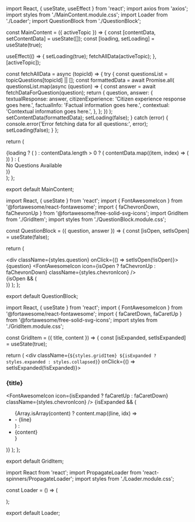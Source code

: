 import React, { useState, useEffect } from 'react';
import axios from 'axios';
import styles from './MainContent.module.css';
import Loader from './Loader';
import QuestionBlock from './QuestionBlock';

const MainContent = ({ activeTopic }) => {
  const [contentData, setContentData] = useState([]);
  const [loading, setLoading] = useState(true);

  useEffect(() => {
    setLoading(true);
    fetchAllData(activeTopic);
  }, [activeTopic]);

  const fetchAllData = async (topicId) => {
    try {
      const questionsList = topicQuestions[topicId] || [];
      const formattedData = await Promise.all(
        questionsList.map(async (question) => {
          const answer = await fetchDataForQuestion(question);
          return {
            question,
            answer: {
              textualResponse: answer,
              citizenExperience: 'Citizen experience response goes here.',
              factualInfo: 'Factual information goes here.',
              contextual: 'Contextual information goes here.',
            },
          };
        })
      );
      setContentData(formattedData);
      setLoading(false);
    } catch (error) {
      console.error('Error fetching data for all questions:', error);
      setLoading(false);
    }
  };

  return (
    <div className={styles.mainContent}>
      {loading ? (
        <Loader />
      ) : contentData.length > 0 ? (
        contentData.map((item, index) => (
          <QuestionBlock key={index} question={item.question} answer={item.answer} />
        ))
      ) : (
        <div>No Questions Available</div>
      )}
    </div>
  );
};

export default MainContent;




import React, { useState } from 'react';
import { FontAwesomeIcon } from '@fortawesome/react-fontawesome';
import { faChevronDown, faChevronUp } from '@fortawesome/free-solid-svg-icons';
import GridItem from './GridItem';
import styles from './QuestionBlock.module.css';

const QuestionBlock = ({ question, answer }) => {
  const [isOpen, setIsOpen] = useState(false);

  return (
    <div className={styles.questionBlock}>
      <div className={styles.question} onClick={() => setIsOpen(!isOpen)}>
        {question}
        <FontAwesomeIcon icon={isOpen ? faChevronUp : faChevronDown} className={styles.chevronIcon} />
      </div>
      {isOpen && (
        <div className={styles.gridAnswer}>
          <GridItem title="Textual Response" content={answer.textualResponse} />
          <GridItem title="Citizen Experience" content={answer.citizenExperience} />
          <GridItem title="Factual Info" content={answer.factualInfo} />
          <GridItem title="Contextual" content={answer.contextual} />
        </div>
      )}
    </div>
  );
};

export default QuestionBlock;





import React, { useState } from 'react';
import { FontAwesomeIcon } from '@fortawesome/react-fontawesome';
import { faCaretDown, faCaretUp } from '@fortawesome/free-solid-svg-icons';
import styles from './GridItem.module.css';

const GridItem = ({ title, content }) => {
  const [isExpanded, setIsExpanded] = useState(true);

  return (
    <div className={`${styles.gridItem} ${isExpanded ? styles.expanded : styles.collapsed}`} onClick={() => setIsExpanded(!isExpanded)}>
      <h3>{title}</h3>
      <FontAwesomeIcon icon={isExpanded ? faCaretUp : faCaretDown} className={styles.chevronIcon} />
      {isExpanded && (
        <ul className={styles.answerList}>
          {Array.isArray(content) ? content.map((line, idx) => <li key={idx}>- {line}</li>) : <li>{content}</li>}
        </ul>
      )}
    </div>
  );
};

export default GridItem;




import React from 'react';
import PropagateLoader from 'react-spinners/PropagateLoader';
import styles from './Loader.module.css';

const Loader = () => (
  <div className={styles.loaderWrapper}>
    <PropagateLoader color="rgb(15, 95, 220)" size={22} />
  </div>
);

export default Loader;
